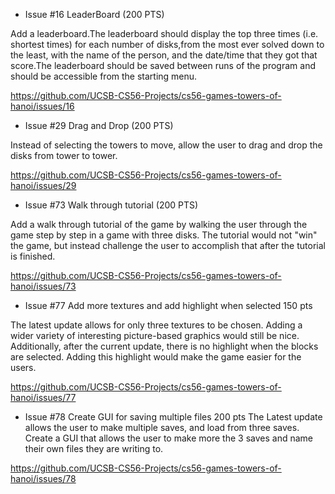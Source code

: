* Issue #16 LeaderBoard (200 PTS)

Add a leaderboard.The leaderboard should display the top three times (i.e. shortest times) for each number of
disks,from the most ever solved down to the least, with the name of the person, and the date/time that they got that score.The leaderboard should be saved between runs of the program and should be accessible from the starting menu.

https://github.com/UCSB-CS56-Projects/cs56-games-towers-of-hanoi/issues/16

* Issue #29 Drag and Drop (200 PTS)

Instead of selecting the towers to move, allow the user to drag and drop the disks from tower to tower.

https://github.com/UCSB-CS56-Projects/cs56-games-towers-of-hanoi/issues/29

* Issue #73 Walk through tutorial (200 PTS) 

Add a walk through tutorial of the game by walking the user through the game step by step in a game with three disks. The tutorial would not "win" the game, but instead challenge the user to accomplish that after the tutorial is finished. 

https://github.com/UCSB-CS56-Projects/cs56-games-towers-of-hanoi/issues/73

* Issue #77 Add more textures and add highlight when selected 150 pts

The latest update allows for only three textures to be chosen. Adding a wider variety of interesting picture-based graphics would still be nice. Additionally, after the current update, there is no highlight when the blocks are selected. Adding this highlight would make the game easier for the users.  

https://github.com/UCSB-CS56-Projects/cs56-games-towers-of-hanoi/issues/77

* Issue #78 Create GUI for saving multiple files 200 pts
The Latest update allows the user to make multiple saves, and load from three saves. Create a GUI that allows the user to make more the 3 saves and name their own files they are writing to. 

https://github.com/UCSB-CS56-Projects/cs56-games-towers-of-hanoi/issues/78






